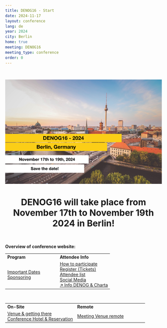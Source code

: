 ```yaml
---
title: DENOG16 - Start
date: 2024-11-17
layout: conference
lang: de
year: 2024
city: Berlin
home: true
meeting: DENOG16
meeting_type: conference
order: 0
---
```


<br />

![DENOG16 Banner](/images/meetings/denog16/denog16_banner.png)
<br />

<center>
    <h1>DENOG16 will take place from November 17th to November 19th 2024 in Berlin!</h1>
</center>

<br />

<b>Overview of conference website:</b><br />
<table border="0" width="100%">
<tr>
 <td width="50%"><b>Program</b></td>
 <td width="50%"><b>Attendee Info</b></td> 
</tr>
<tr>
 <td>
  <a href="important_dates.html">Important Dates </a><br />
<!--  <a href="agenda.html">Agenda</a><br />
  <a href="social.html">Social Event</a><br />
  <a href="orga.html">Orga Team & PC</a><br /> -->
  <a href="sponsoring.html">Sponsoring</a><br />
<!--  <a href="speaker.html">Speaker Information</a><br /> -->
 </td>
 <td>
  <a href="participation.html">How to participate</a><br />
  <a href="tickets.html">Register (Tickets)</a><br />
<!--  <a href="workshop_registration.html">Workshop Registration</a><br /> -->
  <a href="attendees.html">Attendee list</a><br />
  <a href="socialmedia.html">Social Media</a><br />
  <a href="denoginfo.html">&#8599; Info DENOG & Charta</a><br />
 </td>
</tr>
</table>

<br />

<table border="0" width="100%">
<tr>
 <td width="50%"><b>On-Site</b></td>
 <td width="50%"><b>Remote</b></td>
</tr>
<tr>
 <td>
  <a href="venue.html">Venue & getting there</a><br />
<!--  <a href="features.html">Features (new 2023)</a><br /> -->
  <a href="hotels.html">Conference Hotel & Reservation</a><br /> 
<!--  <a href="social.html">Social Events</a><br /> 
  <a href="hygiene_concept.html">Hygiene Concept</a><br />
  <a href="eventsupport.html">Event Support on-site</a><br /> -->
 </td>
 <td>
  <a href="venueremote.html">Meeting Venue remote</a><br />
 </td>
</tr>
</table>
<br /><br />

